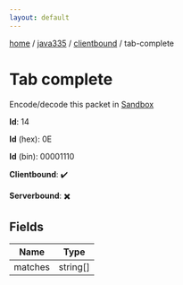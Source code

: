```yaml
---
layout: default
---
```


[home](/)  /  [java335](/protocol/java335)  /  [clientbound](/protocol/java335/clientbound)  /  tab-complete

# Tab complete

Encode/decode this packet in [Sandbox](../../../sandbox/java335#clientbound.tab_complete)

**Id**: 14

**Id** (hex): 0E

**Id** (bin): 00001110

**Clientbound**: ✔️

**Serverbound**: ✖️

## Fields

Name | Type
---|---
matches | string[]
